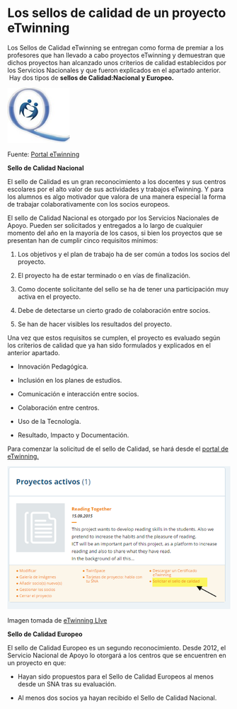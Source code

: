 # Los sellos de calidad de un proyecto eTwinning

Los Sellos de Calidad eTwinning se entregan como forma de premiar a los profesores que han llevado a cabo proyectos eTwinning y demuestran que dichos proyectos han alcanzado unos criterios de calidad establecidos por los Servicios Nacionales y que fueron explicados en el apartado anterior.  Hay dos tipos de **sellos de Calidad:Nacional y Europeo.**


![](img/sello_calidad.png)

Fuente: [Portal eTwinning](https://www.etwinning.net/es/pub/progress/awards/quality_labels.htm)

**Sello de Calidad Nacional**

El sello de Calidad es un gran reconocimiento a los docentes y sus centros escolares por el alto valor de sus actividades y trabajos eTwinning. Y para los alumnos es algo motivador que valora de una manera especial la forma de trabajar colaborativamente con los socios europeos.

El sello de Calidad Nacional es otorgado por los Servicios Nacionales de Apoyo. Pueden ser solicitados y entregados a lo largo de cualquier momento del año en la mayoría de los casos, si bien los proyectos que se presentan han de cumplir cinco requisitos mínimos:


1. Los objetivos y el plan de trabajo ha de ser común a todos los socios del proyecto.


1. El proyecto ha de estar terminado o en vías de finalización.


1. Como docente solicitante del sello se ha de tener una participación muy activa en el proyecto.


1. Debe de detectarse un cierto grado de colaboración entre socios.


1. Se han de hacer visibles los resultados del proyecto.

Una vez que estos requisitos se cumplen, el proyecto es evaluado según los criterios de calidad que ya han sido formulados y explicados en el anterior apartado.


* Innovación Pedagógica.


* Inclusión en los planes de estudios.


* Comunicación e interacción entre socios.


* Colaboración entre centros.


* Uso de la Tecnología.


* Resultado, Impacto y Documentación.

Para comenzar la solicitud de el sello de Calidad, se hará desde el [portal de eTwinning. ](https://www.etwinning.net/es/pub/index.htm)

![](img/solicitar_sello_calidad.png)

Imagen tomada de [eTwinning LIve](https://live.etwinning.net/unauthorized)

**Sello de Calidad Europeo**

El sello de Calidad Europeo es un segundo reconocimiento. Desde 2012, el Servicio Nacional de Apoyo lo otorgará a los centros que se encuentren en un proyecto en que:


* Hayan sido propuestos para el Sello de Calidad Europeos al menos desde un SNA tras su evaluación.

* Al menos dos socios ya hayan recibido el Sello de Calidad Nacional. 